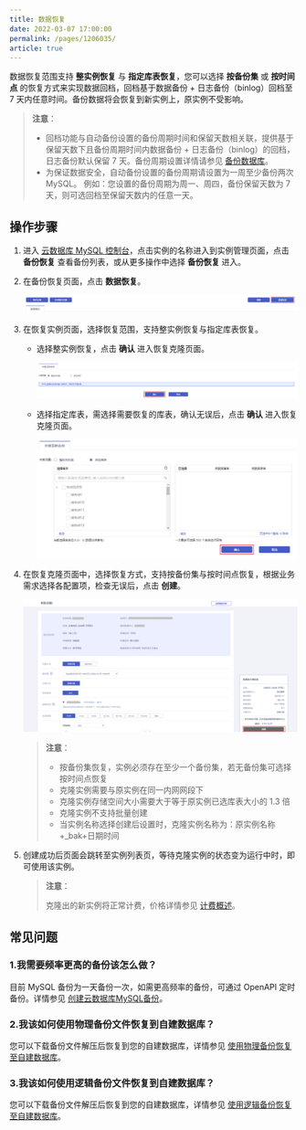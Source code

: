 ```yaml
---
title: 数据恢复
date: 2022-03-07 17:00:00
permalink: /pages/1206035/
article: true
---
```



数据恢复范围支持 **整实例恢复** 与 **指定库表恢复**，您可以选择 **按备份集** 或 **按时间点** 的恢复方式来实现数据回档，回档基于数据备份 + 日志备份（binlog）回档至 7 天内任意时间。备份数据将会恢复到新实例上，原实例不受影响。

> **注意**：
>
> - 回档功能与自动备份设置的备份周期时间和保留天数相关联，提供基于保留天数下且备份周期时间内数据备份 + 日志备份（binlog）的回档，日志备份默认保留 7 天。备份周期设置详情请参见 [备份数据库](./00.备份数据库.md)。
> - 为保证数据安全，自动备份设置的备份周期请设置为一周至少备份两次 MySQL。 例如：您设置的备份周期为周一、周四，备份保留天数为 7 天，则可选回档至保留天数内的任意一天。

## 操作步骤

1. 进入 [云数据库 MySQL 控制台](https://console.capitalonline.net/dbinstances)，点击实例的名称进入到实例管理页面，点击 **备份恢复** 查看备份列表，或从更多操作中选择 **备份恢复** 进入。

2. 在备份恢复页面，点击 **数据恢复**。

   ![recovery_list](./../../pic/recovery_list.png)

3. 在恢复实例页面，选择恢复范围，支持整实例恢复与指定库表恢复。

   + 选择整实例恢复，点击 **确认** 进入恢复克隆页面。

     ![recovery_console](./../../pic/recovery_console.png)

   + 选择指定库表，需选择需要恢复的库表，确认无误后，点击 **确认** 进入恢复克隆页面。

     ![recovery_console1](./../../pic/recovery_console1.png)

4. 在恢复克隆页面中，选择恢复方式，支持按备份集与按时间点恢复，根据业务需求选择各配置项，检查无误后，点击 **创建**。

   ![recovery_buy](./../../pic/recovery_buy.png)

   > **注意**：
   >
   > + 按备份集恢复，实例必须存在至少一个备份集，若无备份集可选择按时间点恢复
   > + 克隆实例需要与原实例在同一内网网段下
   > + 克隆实例存储空间大小需要大于等于原实例已选库表大小的 1.3 倍
   > + 克隆实例不支持批量创建
   > + 当实例名称选择创建后设置时，克隆实例名称为：原实例名称+_bak+日期时间

5. 创建成功后页面会跳转至实例列表页，等待克隆实例的状态变为运行中时，即可使用该实例。

   > **注意**：
   >
   > 克隆出的新实例将正常计费，价格详情参见 [计费概述](./../../03.购买指南/00.计费概述.md)。

## 常见问题

### 1.我需要频率更高的备份该怎么做？

目前 MySQL 备份为一天备份一次，如需更高频率的备份，可通过 OpenAPI 定时备份。详情参见 [创建云数据库MySQL备份](./../../08.API文档/04.备份相关接口/00.创建云数据库MySQL备份.md)。

### 2.我该如何使用物理备份文件恢复到自建数据库？

您可以下载备份文件解压后恢复到您的自建数据库，详情参见 [使用物理备份恢复至自建数据库](./../../05.最佳实践/05.使用物理备份恢复至自建数据库.md)。

### 3.我该如何使用逻辑备份文件恢复到自建数据库？

您可以下载备份文件解压后恢复到您的自建数据库，详情参见 [使用逻辑备份恢复至自建数据库](./../../05.最佳实践/06.使用逻辑备份恢复至自建数据库.md)。
